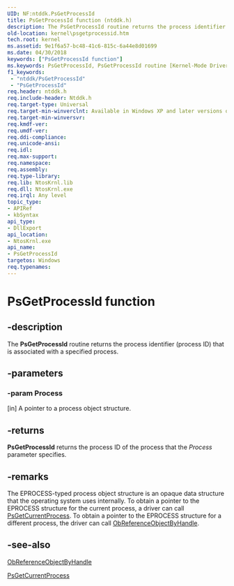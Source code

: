 ```yaml
---
UID: NF:ntddk.PsGetProcessId
title: PsGetProcessId function (ntddk.h)
description: The PsGetProcessId routine returns the process identifier (process ID) that is associated with a specified process.
old-location: kernel\psgetprocessid.htm
tech.root: kernel
ms.assetid: 9e1f6a57-bc48-41c6-815c-6a44e8d01699
ms.date: 04/30/2018
keywords: ["PsGetProcessId function"]
ms.keywords: PsGetProcessId, PsGetProcessId routine [Kernel-Mode Driver Architecture], k108_b0733011-4102-4e10-83e3-e7e9d7172d08.xml, kernel.psgetprocessid, ntddk/PsGetProcessId
f1_keywords:
 - "ntddk/PsGetProcessId"
 - "PsGetProcessId"
req.header: ntddk.h
req.include-header: Ntddk.h
req.target-type: Universal
req.target-min-winverclnt: Available in Windows XP and later versions of Windows.
req.target-min-winversvr: 
req.kmdf-ver: 
req.umdf-ver: 
req.ddi-compliance: 
req.unicode-ansi: 
req.idl: 
req.max-support: 
req.namespace: 
req.assembly: 
req.type-library: 
req.lib: NtosKrnl.lib
req.dll: NtosKrnl.exe
req.irql: Any level
topic_type:
- APIRef
- kbSyntax
api_type:
- DllExport
api_location:
- NtosKrnl.exe
api_name:
- PsGetProcessId
targetos: Windows
req.typenames: 
---
```


# PsGetProcessId function


## -description


The <b>PsGetProcessId</b> routine returns the process identifier (process ID) that is associated with a specified process. 


## -parameters




### -param Process 
[in]
A pointer to a process object structure. 


## -returns



<b>PsGetProcessId</b> returns the process ID of the process that the <i>Process</i> parameter specifies.




## -remarks



The EPROCESS-typed process object structure is an opaque data structure that the operating system uses internally. To obtain a pointer to the EPROCESS structure for the current process, a driver can call [PsGetCurrentProcess](https://docs.microsoft.com/windows-hardware/drivers/kernel/mm-bad-pointer#psgetcurrentprocess). To obtain a pointer to the EPROCESS structure for a different process, the driver can call <a href="https://docs.microsoft.com/windows-hardware/drivers/ddi/wdm/nf-wdm-obreferenceobjectbyhandle">ObReferenceObjectByHandle</a>. 




## -see-also




<a href="https://docs.microsoft.com/windows-hardware/drivers/ddi/wdm/nf-wdm-obreferenceobjectbyhandle">ObReferenceObjectByHandle</a>



[PsGetCurrentProcess](https://docs.microsoft.com/windows-hardware/drivers/kernel/mm-bad-pointer#psgetcurrentprocess)
 

 

